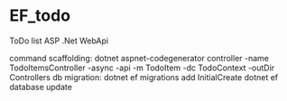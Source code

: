# EF_todo
ToDo list ASP .Net WebApi

command
scaffolding:
    dotnet aspnet-codegenerator controller -name TodoItemsController -async -api -m TodoItem -dc TodoContext -outDir Controllers
db migration:
    dotnet ef migrations add InitialCreate
    dotnet ef database update